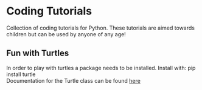 # Coding Tutorials
Collection of coding tutorials for Python. These tutorials are aimed towards children but can be used by anyone of any age!

## Fun with Turtles
In order to play with turtles a package needs to be installed. Install with:
   pip install turtle  
Documentation for the Turtle class can be found [here](https://docs.python.org/3.5/library/turtle.html)  

